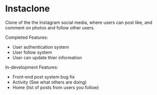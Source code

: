 # Instaclone
Clone of the the Instagram social media, where users can post like, and comment on photos and follow other users. 

Completed Features:
- User authentication system
- User follow system
- User can update thier information

In-development Features:
- Front-end post system bug fix 
- Activity (See what others are doing) 
- Home (list of posts from users you follow)
